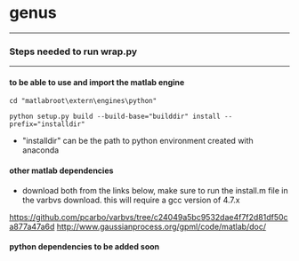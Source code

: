 # genus


*************************** 
### Steps needed to run wrap.py
***************************

#### to be able to use and import the matlab engine

    cd "matlabroot\extern\engines\python"

    python setup.py build --build-base="builddir" install --prefix="installdir"

* "installdir" can be the path to python environment created with anaconda



#### other matlab dependencies

* download both from the links below, make sure to run the install.m file in the varbvs download. this will require a gcc version of 4.7.x

https://github.com/pcarbo/varbvs/tree/c24049a5bc9532dae4f7f2d81df50ca877a47a6d
http://www.gaussianprocess.org/gpml/code/matlab/doc/

#### python dependencies to be added soon
